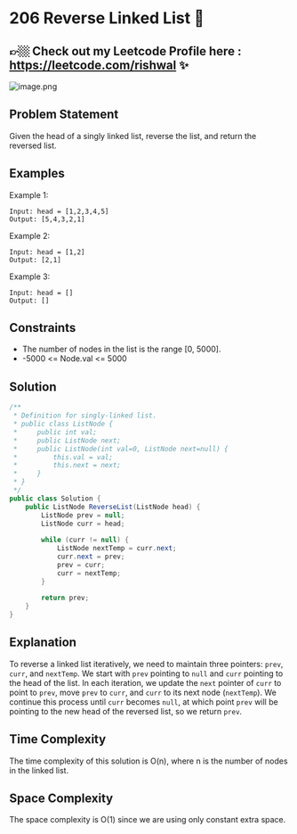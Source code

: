 # 206 Reverse Linked List 🔄

## 👉🏼 Check out my Leetcode Profile here : https://leetcode.com/rishwal ✨

![image.png](https://assets.leetcode.com/users/images/5346dca1-03ae-4f86-85aa-02d206895469_1710981386.8816493.png)



## Problem Statement

Given the head of a singly linked list, reverse the list, and return the reversed list.

## Examples

Example 1:
```
Input: head = [1,2,3,4,5]
Output: [5,4,3,2,1]
```

Example 2:
```
Input: head = [1,2]
Output: [2,1]
```

Example 3:
```
Input: head = []
Output: []
```

## Constraints

- The number of nodes in the list is the range [0, 5000].
- -5000 <= Node.val <= 5000

## Solution

```csharp
/**
 * Definition for singly-linked list.
 * public class ListNode {
 *     public int val;
 *     public ListNode next;
 *     public ListNode(int val=0, ListNode next=null) {
 *         this.val = val;
 *         this.next = next;
 *     }
 * }
 */
public class Solution {
    public ListNode ReverseList(ListNode head) {
        ListNode prev = null;
        ListNode curr = head;
        
        while (curr != null) {
            ListNode nextTemp = curr.next;
            curr.next = prev;
            prev = curr;
            curr = nextTemp;
        }
        
        return prev;
    }
}
```

## Explanation

To reverse a linked list iteratively, we need to maintain three pointers: `prev`, `curr`, and `nextTemp`. We start with `prev` pointing to `null` and `curr` pointing to the head of the list. In each iteration, we update the `next` pointer of `curr` to point to `prev`, move `prev` to `curr`, and `curr` to its next node (`nextTemp`). We continue this process until `curr` becomes `null`, at which point `prev` will be pointing to the new head of the reversed list, so we return `prev`.

## Time Complexity

The time complexity of this solution is O(n), where n is the number of nodes in the linked list.

## Space Complexity

The space complexity is O(1) since we are using only constant extra space.
